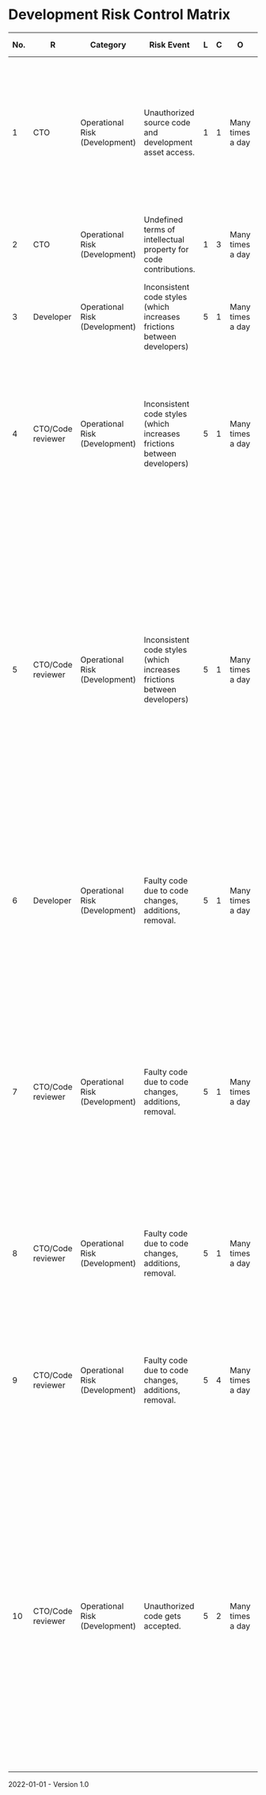 # Development Risk Control Matrix

| No.  | R                 | Category                       | Risk Event                                                   | L    | C    | O                 | Mitigation Type              | Mitigation Strategy                                          | L*   | C*   | Changes | Comments                                                     | ES   | EY   |
| ---- | ----------------- | ------------------------------ | ------------------------------------------------------------ | ---- | ---- | ----------------- | ---------------------------- | ------------------------------------------------------------ | ---- | ---- | ------- | ------------------------------------------------------------ | ---- | ---- |
| 1    | CTO               | Operational Risk (Development) | Unauthorized source code and development asset access.       | 1    | 1    | Many times a day  | Preventing (System & Manual) | Only authorized people gain access to confidential source code and development assets. | 1    | 1    |         | Not all source code and development assets are considered confidential and may be publicly accessible. The confidential aspects are determined by the CTO. | yes  | yes  |
| 2    | CTO               | Operational Risk (Development) | Undefined terms of intellectual property for code contributions. | 1    | 3    | Many times a day  | Preventing (Manual)          | The terms of intellectual property for all contributions are well defined. | 1    | 1    |         |                                                              | yes  | yes  |
| 3    | Developer         | Operational Risk (Development) | Inconsistent code styles (which increases frictions between developers) | 5    | 1    | Many times a day  | Preventing (Manual)          | Code style definitions are publicly available.               | 2    | 1    |         |                                                              | yes  | yes  |
| 4    | CTO/Code reviewer | Operational Risk (Development) | Inconsistent code styles (which increases frictions between developers) | 5    | 1    | Many times a day  | Preventing (System & Manual) | Code styles are automatically tested with code style checkers. Optionally on the developer side but mandatory  and automatic during the code merging. | 2    | 1    |         |                                                              | yes  | yes  |
| 5    | CTO/Code reviewer | Operational Risk (Development) | Inconsistent code styles (which increases frictions between developers) | 5    | 1    | Many times a day  | Preventing (Manual)          | Code styles are checked which allows  handling exceptions and special cases. | 2    | 1    |         | Not all code style options can be reasonably checked and defined. In some cases it's also possible to have false positive code style violations for edge cases. Manual checks during the code review by the responsible person may lead to additional code style changes or ignoring some code style "violations" if deemed reasonable. | yes  | yes  |
| 6    | Developer         | Operational Risk (Development) | Faulty code due to code changes, additions, removal.         | 5    | 1    | Many times a day  | Preventing (Manual)          | Code testing definitions are publicly available. Minimum line coverage forces developers to write at least a certain amount of tests to check their code. | 2    | 1    |         |                                                              | yes  | yes  |
| 7    | CTO/Code reviewer | Operational Risk (Development) | Faulty code due to code changes, additions, removal.         | 5    | 1    | Many times a day  | Preventing (System & Manual) | Code tests are automatically run with testing tools. Optionally on the developer side but mandatory  and automatic during the code merging. This includes static tests which require no self-written tests and developer written tests. | 2    | 1    |         |                                                              | yes  | yes  |
| 8    | CTO/Code reviewer | Operational Risk (Development) | Faulty code due to code changes, additions, removal.         | 5    | 1    | Many times a day  | Preventing (Manual)          | Code tests are manually checked and performed which allows handling exceptions and special cases. | 2    | 1    |         |                                                              | yes  | yes  |
| 9    | CTO/Code reviewer | Operational Risk (Development) | Faulty code due to code changes, additions, removal.         | 5    | 4    | Many times  a day | Preventing (Manual)          | A demo application allows code reviewer to test code changes from a end-user point of view in conjunction with the whole application, other modules and dummy data. | 2    | 1    |         |                                                              | yes  | yes  |
| 10   | CTO/Code reviewer | Operational Risk (Development) | Unauthorized code gets accepted.                             | 5    | 2    | Many times  a day | Preventing (System+Manual)   | Manual and automatic code checks/tests and manual review by authorized and qualified developers ensures high quality and that only code authorized by these developers gets accepted. Developers who can accept code changes are carefully selected and their permissions are handled in the version control software. |      |      |         |                                                              | yes  | yes  |



2022-01-01 - Version 1.0
